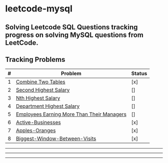 # leetcode-mysql
Solving Leetcode SQL Questions
tracking progress on solving MySQL questions from LeetCode.
---
## Tracking Problems
| # | Problem | Status |
|---|---------|--------|
| 1 | [Combine Two Tables](https://leetcode.com/problems/combine-two-tables/) | [x] |
| 2 | [Second Highest Salary](https://leetcode.com/problems/second-highest-salary/) | [] |
| 3 | [Nth Highest Salary](https://leetcode.com/problems/nth-highest-salary/) | [] |
| 4 | [Department Highest Salary](https://leetcode.com/problems/department-highest-salary/) | [] |
| 5 | [Employees Earning More Than Their Managers](https://leetcode.com/problems/employees-earning-more-than-their-managers/) | [] |
| 6 | [Active-Businesses](https://leetcode.com/problems/active-businesses/description/) | [x] |
| 7 | [Apples-Oranges](https://leetcode.com/problems/apples-oranges/description/) | [x] |
| 8 | [Biggest-Window-Between-Visits](https://leetcode.com/problems/biggest-window-between-visits/description/) | [x] |
---
---
---








